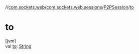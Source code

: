 //[com.sockets.web](../../../index.md)/[com.sockets.web.sessions](../index.md)/[P2PSession](index.md)/[to](to.md)

# to

[jvm]\
val [to](to.md): [String](https://kotlinlang.org/api/latest/jvm/stdlib/kotlin/-string/index.html)
